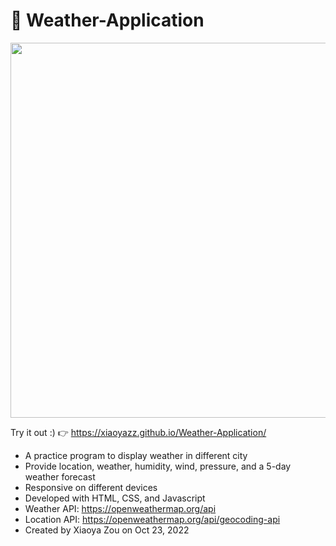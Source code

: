 # 🌈 Weather-Application
<p><img width="600" src="https://user-images.githubusercontent.com/84748829/197599378-531d1651-504e-4420-bff2-9d4c8bff83d3.JPG"></p>

Try it out :) 👉 https://xiaoyazz.github.io/Weather-Application/

- A practice program to display weather in different city
- Provide location, weather, humidity, wind, pressure, and a 5-day weather forecast
- Responsive on different devices
- Developed with HTML, CSS, and Javascript
- Weather API: https://openweathermap.org/api
- Location API: https://openweathermap.org/api/geocoding-api
- Created by Xiaoya Zou on Oct 23, 2022
